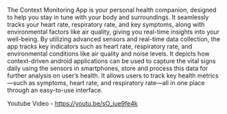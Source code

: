 The Context Monitoring App is your personal health companion, designed to help you stay in tune with your body and surroundings. It seamlessly tracks your heart rate, respiratory rate, and key symptoms, along with environmental factors like air quality, giving you real-time insights into your well-being. By utilizing advanced sensors and real-time data collection, the app tracks key indicators such as heart rate, respiratory rate, and environmental conditions like air quality and noise levels. It depicts how context-driven android applications can be used to capture the vital signs daily using the sensors in smartphones, store and process this data for further analysis on user’s health. It allows users to track key health metrics—such as symptoms, heart rate, and respiratory rate—all in one place through an easy-to-use interface. 

Youtube Video - https://youtu.be/sO_iue9fe4k

